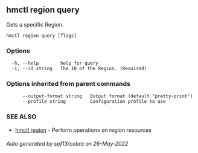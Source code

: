 ## hmctl region query

Gets a specific Region.

```
hmctl region query [flags]
```

### Options

```
  -h, --help        help for query
  -i, --id string   The ID of the Region. (Required)
```

### Options inherited from parent commands

```
      --output-format string   Output format (default "pretty-print")
      --profile string         Configuration profile to use
```

### SEE ALSO

* [hmctl region](hmctl_region.md)	 - Perform operations on region resources

###### Auto generated by spf13/cobra on 26-May-2022
